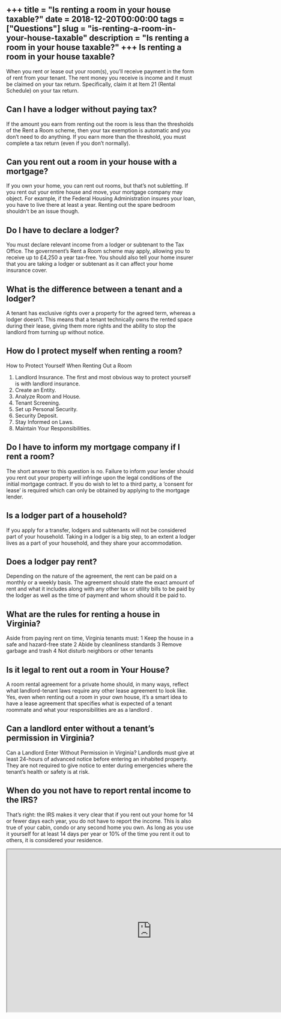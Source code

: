 +++
title = "Is renting a room in your house taxable?"
date = 2018-12-20T00:00:00
tags = ["Questions"]
slug = "is-renting-a-room-in-your-house-taxable"
description = "Is renting a room in your house taxable?"
+++
Is renting a room in your house taxable?
----------------------------------------

When you rent or lease out your room(s), you’ll receive payment in the form of rent from your tenant. The rent money you receive is income and it must be claimed on your tax return. Specifically, claim it at Item 21 (Rental Schedule) on your tax return.

Can I have a lodger without paying tax?
---------------------------------------

If the amount you earn from renting out the room is less than the thresholds of the Rent a Room scheme, then your tax exemption is automatic and you don’t need to do anything. If you earn more than the threshold, you must complete a tax return (even if you don’t normally).

Can you rent out a room in your house with a mortgage?
------------------------------------------------------

If you own your home, you can rent out rooms, but that’s not subletting. If you rent out your entire house and move, your mortgage company may object. For example, if the Federal Housing Administration insures your loan, you have to live there at least a year. Renting out the spare bedroom shouldn’t be an issue though.

Do I have to declare a lodger?
------------------------------

You must declare relevant income from a lodger or subtenant to the Tax Office. The government’s Rent a Room scheme may apply, allowing you to receive up to £4,250 a year tax-free. You should also tell your home insurer that you are taking a lodger or subtenant as it can affect your home insurance cover.

What is the difference between a tenant and a lodger?
-----------------------------------------------------

A tenant has exclusive rights over a property for the agreed term, whereas a lodger doesn’t. This means that a tenant technically owns the rented space during their lease, giving them more rights and the ability to stop the landlord from turning up without notice.

How do I protect myself when renting a room?
--------------------------------------------

How to Protect Yourself When Renting Out a Room

1. Landlord Insurance. The first and most obvious way to protect yourself is with landlord insurance.
2. Create an Entity.
3. Analyze Room and House.
4. Tenant Screening.
5. Set up Personal Security.
6. Security Deposit.
7. Stay Informed on Laws.
8. Maintain Your Responsibilities.

Do I have to inform my mortgage company if I rent a room?
---------------------------------------------------------

The short answer to this question is no. Failure to inform your lender should you rent out your property will infringe upon the legal conditions of the initial mortgage contract. If you do wish to let to a third party, a ‘consent for lease’ is required which can only be obtained by applying to the mortgage lender.

Is a lodger part of a household?
--------------------------------

If you apply for a transfer, lodgers and subtenants will not be considered part of your household. Taking in a lodger is a big step, to an extent a lodger lives as a part of your household, and they share your accommodation.

Does a lodger pay rent?
-----------------------

Depending on the nature of the agreement, the rent can be paid on a monthly or a weekly basis. The agreement should state the exact amount of rent and what it includes along with any other tax or utility bills to be paid by the lodger as well as the time of payment and whom should it be paid to.

What are the rules for renting a house in Virginia?
---------------------------------------------------

Aside from paying rent on time, Virginia tenants must: 1 Keep the house in a safe and hazard-free state 2 Abide by cleanliness standards 3 Remove garbage and trash 4 Not disturb neighbors or other tenants

Is it legal to rent out a room in Your House?
---------------------------------------------

A room rental agreement for a private home should, in many ways, reflect what landlord-tenant laws require any other lease agreement to look like. Yes, even when renting out a room in your own house, it’s a smart idea to have a lease agreement that specifies what is expected of a tenant roommate and what your responsibilities are as a landlord .

Can a landlord enter without a tenant’s permission in Virginia?
---------------------------------------------------------------

Can a Landlord Enter Without Permission in Virginia? Landlords must give at least 24-hours of advanced notice before entering an inhabited property. They are not required to give notice to enter during emergencies where the tenant’s health or safety is at risk.

When do you not have to report rental income to the IRS?
--------------------------------------------------------

That’s right: the IRS makes it very clear that if you rent out your home for 14 or fewer days each year, you do not have to report the income. This is also true of your cabin, condo or any second home you own. As long as you use it yourself for at least 14 days per year or 10% of the time you rent it out to others, it is considered your residence.

<iframe allow="accelerometer; autoplay; clipboard-write; encrypted-media; gyroscope; picture-in-picture" allowfullscreen="" class="__youtube_prefs__  epyt-is-override  no-lazyload" data-no-lazy="1" data-origheight="433" data-origwidth="770" data-skipgform_ajax_framebjll="" height="433" id="_ytid_78946" loading="lazy" src="https://www.youtube.com/embed/LFaMdi-zwpQ?enablejsapi=1&autoplay=0&cc_load_policy=0&cc_lang_pref=&iv_load_policy=1&loop=0&modestbranding=0&rel=1&fs=1&playsinline=0&autohide=2&theme=dark&color=red&controls=1&" title="YouTube player" width="770"></iframe>